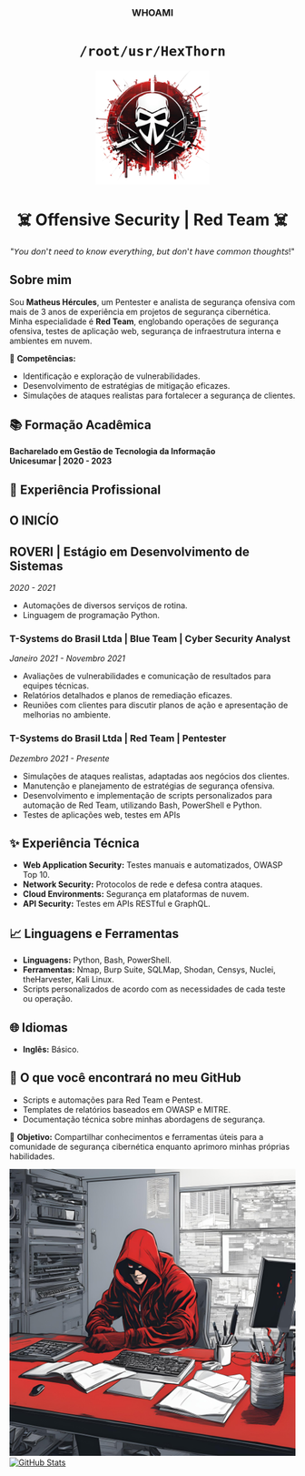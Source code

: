 <h3 align="center">WHOAMI</h3>

<h1 align="center">
  <code>/root/usr/HexThorn</code>
</h1>

<p align="center">
  <img src="https://github.com/Mxsec/Mxsec/blob/main/MXsec.png" alt="Red Team Logo" width="200px">
</p>

<h1 align="center">☠️ Offensive Security | Red Team ☠️</h1>

<p align="center">"𝘠𝘰𝘶 𝘥𝘰𝘯'𝘵 𝘯𝘦𝘦𝘥 𝘵𝘰 𝘬𝘯𝘰𝘸 𝘦𝘷𝘦𝘳𝘺𝘵𝘩𝘪𝘯𝘨, 𝘣𝘶𝘵 𝘥𝘰𝘯'𝘵 𝘩𝘢𝘷𝘦 𝘤𝘰𝘮𝘮𝘰𝘯 𝘵𝘩𝘰𝘶𝘨𝘩𝘵𝘴!"</p>

## Sobre mim
Sou **Matheus Hércules**, um Pentester e analista de segurança ofensiva com mais de 3 anos de experiência em projetos de segurança cibernética. Minha especialidade é **Red Team**, englobando operações de segurança ofensiva, testes de aplicação web, segurança de infraestrutura interna e ambientes em nuvem.

📌 **Competências:**
- Identificação e exploração de vulnerabilidades.
- Desenvolvimento de estratégias de mitigação eficazes.
- Simulações de ataques realistas para fortalecer a segurança de clientes.


## 📚 Formação Acadêmica
**Bacharelado em Gestão de Tecnologia da Informação**  
**Unicesumar | 2020 - 2023**


## 💼 Experiência Profissional
## O INICÍO 

## **ROVERI | Estágio em Desenvolvimento de Sistemas**
*2020 - 2021*
- Automações de diversos serviços de rotina.
- Linguagem de programação Python.
  
### **T-Systems do Brasil Ltda | Blue Team | Cyber Security Analyst**  
*Janeiro 2021 - Novembro 2021*
- Avaliações de vulnerabilidades e comunicação de resultados para equipes técnicas.
- Relatórios detalhados e planos de remediação eficazes.
- Reuniões com clientes para discutir planos de ação e apresentação de melhorias no ambiente.
  
### **T-Systems do Brasil Ltda | Red Team | Pentester**  
*Dezembro 2021 - Presente*
- Simulações de ataques realistas, adaptadas aos negócios dos clientes.
- Manutenção e planejamento de estratégias de segurança ofensiva.
- Desenvolvimento e implementação de scripts personalizados para automação de Red Team, utilizando Bash, PowerShell e Python.
- Testes de aplicações web, testes em APIs

## ✨ Experiência Técnica
- **Web Application Security:** Testes manuais e automatizados, OWASP Top 10.
- **Network Security:** Protocolos de rede e defesa contra ataques.
- **Cloud Environments:** Segurança em plataformas de nuvem.
- **API Security:** Testes em APIs RESTful e GraphQL.


## 📈 Linguagens e Ferramentas
- **Linguagens:** Python, Bash, PowerShell.
- **Ferramentas:** Nmap, Burp Suite, SQLMap, Shodan, Censys, Nuclei, theHarvester, Kali Linux.
- Scripts personalizados de acordo com as necessidades de cada teste ou operação.


## 🌐 Idiomas
- **Inglês:** Básico.


## 🚀 O que você encontrará no meu GitHub
- Scripts e automações para Red Team e Pentest.
- Templates de relatórios baseados em OWASP e MITRE.
- Documentação técnica sobre minhas abordagens de segurança.


🎯 **Objetivo:** Compartilhar conhecimentos e ferramentas úteis para a comunidade de segurança cibernética enquanto aprimoro minhas próprias habilidades.

![Minha Logo](https://github.com/Mxsec/Mxsec/blob/main/IAM.jpg)
[![GitHub Stats](https://github-readme-stats.vercel.app/api?username=Mxsec&show_icons=true&theme=dark)](https://github.com/Mxsec)


